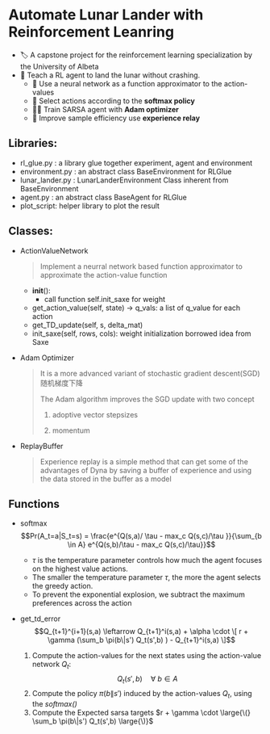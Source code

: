 # Automate Lunar Lander with Reinforcement Leanring

- 🏷️ A capstone project for the reinforcement learning specialization by the University of Albeta
- 🎯 Teach a RL agent to land the lunar without crashing. 
  - 🔧 Use a neural network as a function approximator to the action-values 
  - 🎲 Select actions according to the __softmax policy__
  - 🏃‍♀️ Train SARSA agent with __Adam optimizer__
  - 💪 Improve sample efficiency use __experience relay__
  
 ## Libraries:
 - rl_glue.py : a library glue together experiment, agent and environment
 - environment.py : an abstract class BaseEnvironment for RLGlue
 - lunar_lander.py : LunarLanderEnvironment Class inherent from BaseEnvironment
 - agent.py : an abstract class BaseAgent for RLGlue
 - plot_script: helper library to plot the result
 
 ## Classes:

- ActionValueNetwork
  > Implement a neurral network based function approximator to approximate the action-value function
  - __init__():
    - call function self.init_saxe for weight
  - get_action_value(self, state) -> q_vals: a list of q_value for each action
  - get_TD_update(self, s, delta_mat)
  - init_saxe(self, rows, cols): weight initialization borrowed idea from Saxe

- Adam Optimizer  
  > It is a more advanced variant of stochastic gradient descent(SGD) 随机梯度下降 
  >
  > The Adam algorithm improves the SGD update with two concept
  > 
  > 1. adoptive vector stepsizes
  >
  > 2. momentum

- ReplayBuffer
  > Experience replay is a simple method that can get some of the advantages of Dyna by saving a buffer of experience and using the data stored in the buffer as a model

## Functions

- softmax
  $$Pr(A_t=a|S_t=s) = \frac{e^{Q(s,a)/ \tau - max_c Q(s,c)/\tau }}{\sum_{b \in A} e^{Q(s,b)/\tau - max_c Q(s,c)/\tau}}$$
  
  - $\tau$ is the temperature parameter controls how much the agent focuses on the highest value actions.
  - The smaller the temperature parameter $\tau$, the more the agent selects the greedy action.
  - To prevent the exponential explosion, we subtract the maximum preferences across the action

- get_td_error
  $$Q_{t+1}^{i+1}(s,a) \leftarrow Q_{t+1}^i(s,a) + \alpha \cdot \[ r + \gamma (\sum_b \pi(b\|s') Q_t(s',b) ) - Q_{t+1}^i(s,a) \]$$
  1. Compute the action-values for the next states using the action-value network $Q_t$:  $$Q_t(s',b) \quad  \forall \  b \in \mathit{A}$$
  2. Compute the policy $\pi(b\|s')$ induced by the action-values $Q_t$, using the _softmax()_
  3. Compute the Expected sarsa targets $r + \gamma \cdot \large{\(} \sum_b \pi(b\|s') Q_t(s',b) \large{\)}$




 
 
 
 
  
 


